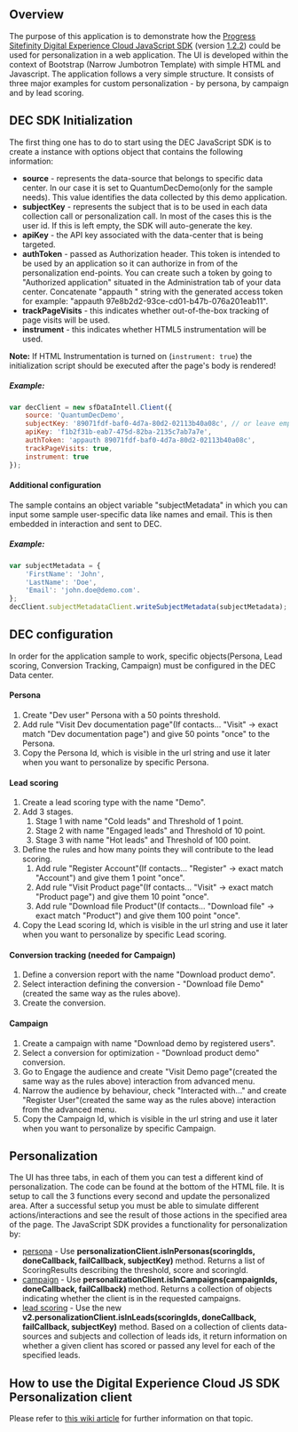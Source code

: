 ## Overview
The purpose of this application is to demonstrate how the [Progress Sitefinity Digital Experience Cloud JavaScript SDK](http://docs.sitefinity.com/dec/leverage-the-javascript-sdk-to-capture-client-side-behavior) (version [1.2.2](https://decsitefinitycdn.blob.core.windows.net/sdk/telerik-dec-client.min.1.2.2.js)) could be used for personalization in a web application. The UI is developed within the context of Bootstrap (Narrow Jumbotron Template) with simple HTML and Javascript. The application follows a very simple structure. It consists of three major examples for custom personalization - by persona, by campaign and by lead scoring.

## DEC SDK Initialization
The first thing one has to do to start using the DEC JavaScript SDK is to create a instance with options object that contains the following information:
- **source** - represents the data-source that belongs to specific data center. In our case it is set to QuantumDecDemo(only for the sample needs). This value identifies the data collected by this demo application.
- **subjectKey** - represents the subject that is to be used in each data collection call or personalization call. In most of the cases this is the user id. If this is left empty, the SDK will auto-generate the key.
- **apiKey** - the API key associated with the data-center that is being targeted. 
- **authToken** - passed as Authorization header. This token is intended to be used by an application so it can authorize in from of the personalization end-points. You can create such a token by going to "Authorized application" situated in the Administration tab of your data center. Concatenate "appauth " string with the generated access token for example: "appauth 97e8b2d2-93ce-cd01-b47b-076a201eab11".
- **trackPageVisits** - this indicates whether out-of-the-box tracking of page visits will be used.
- **instrument** - this indicates whether HTML5 instrumentation will be used.

**Note:** If HTML Instrumentation is turned on (```instrument: true```) the initialization script should be executed after the page's body is rendered!

##### Example:
```javascript
var decClient = new sfDataIntell.Client({
    source: 'QuantumDecDemo',
    subjectKey: '89071fdf-baf0-4d7a-80d2-02113b40a08c', // or leave empty to auto-generate id
    apiKey: 'f1b2f31b-eab7-475d-82ba-2135c7ab7a7e',
    authToken: 'appauth 89071fdf-baf0-4d7a-80d2-02113b40a08c',
    trackPageVisits: true,
    instrument: true
});
```

#### Additional configuration
The sample contains an object variable "subjectMetadata" in which you can input some sample user-specific data like names and email. This is then embedded in interaction and sent to DEC.
##### Example:
```javascript
var subjectMetadata = {
    'FirstName': 'John',
    'LastName': 'Doe',
    'Email': 'john.doe@demo.com'.
};
decClient.subjectMetadataClient.writeSubjectMetadata(subjectMetadata);
```

## DEC configuration
In order for the application sample to work, specific objects(Persona, Lead scoring, Conversion Tracking, Campaign) must be configured in the DEC Data center.

#### Persona
1. Create "Dev user" Persona with a 50 points threshold.
1. Add rule "Visit Dev documentation page"(If contacts... "Visit" -> exact match "Dev documentation page") and give 50 points "once" to the Persona.
1. Copy the Persona Id, which is visible in the url string and use it later when you want to personalize by specific Persona.

#### Lead scoring
1. Create a lead scoring type with the name "Demo".
1. Add 3 stages.
   1. Stage 1 with name "Cold leads" and Threshold of 1 point.
   1. Stage 2 with name "Engaged leads" and Threshold of 10 point.
   1. Stage 3 with name "Hot leads" and Threshold of 100 point.
1. Define the rules and how many points they will contribute to the lead scoring.
   1. Add rule "Register Account"(If contacts... "Register" -> exact match "Account") and give them 1 point "once".
   1. Add rule "Visit Product page"(If contacts... "Visit" -> exact match "Product page") and give them 10 point "once".
   1. Add rule "Download file Product"(If contacts... "Download file" -> exact match "Product") and give them 100 point "once".
1. Copy the Lead scoring Id, which is visible in the url string and use it later when you want to personalize by specific Lead scoring.

#### Conversion tracking (needed for Campaign)
1. Define a conversion report with the name "Download product demo".
1. Select interaction defining the conversion - "Download file Demo"(created the same way as the rules above).
1. Create the conversion.

#### Campaign
1. Create a campaign with name "Download demo by registered users".
1. Select a conversion for optimization - "Download product demo" conversion.
1. Go to Engage the audience and create "Visit Demo page"(created the same way as the rules above) interaction from advanced menu.
1. Narrow the audience by behaviour, check "Interacted with..." and create "Register User"(created the same way as the rules above) interaction from the advanced menu.
1. Copy the Campaign Id, which is visible in the url string and use it later when you want to personalize by specific Campaign.

## Personalization
The UI has three tabs, in each of them you can test a different kind of personalization. The code can be found at the bottom of the HTML file. It is setup to call the 3 functions every second and update the personalized area. After a successful setup you must be able to simulate different actions/interactions and see the result of those actions in the specified area of the page.
The JavaScript SDK provides a functionality for personalization by:
- [persona](http://docs.sitefinity.com/dec/personas-profile-your-audience) - Use **personalizationClient.isInPersonas(scoringIds, doneCallback, failCallback, subjectKey)** method. Returns a list of ScoringResults describing the threshold, score and scoringId.
- [campaign](http://docs.sitefinity.com/dec/campaigns-define-and-track) - Use **personalizationClient.isInCampaigns(campaignIds, doneCallback, failCallback)** method. Returns a collection of objects indicating whether the client is in the requested campaigns.
- [lead scoring](http://docs.sitefinity.com/dec/lead-scoring-align-marketing-and-sales) - Use the new **v2.personalizationClient.isInLeads(scoringIds, doneCallback, failCallback, subjectKey)** method. Based on a collection of clients data-sources and subjects and collection of leads ids, it return information on whether a given client has scored or passed any level for each of the specified leads.

## How to use the Digital Experience Cloud JS SDK Personalization client
Please refer to [this wiki article](https://github.com/Sitefinity/dec-samples/wiki/DEC-JS-SDK-Personalization-Client) for further information on that topic. 